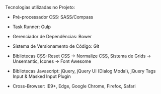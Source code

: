 Tecnologias utilizadas no Projeto:

- Pré-processador CSS:
SASS/Compass

- Task Runner:
Gulp

- Gerenciador de Dependências:
Bower

- Sistema de Versionamento de Código:
Git

- Bibliotecas CSS:
Reset CSS -> Normalize CSS, Sistema de Grids -> Unsemantic, Ícones -> Font Awesome

- Bibliotecas Javascript:
jQuery, jQuery UI (Dialog Modal), jQuery Tags Input & Masked Input Plugin

- Cross-Browser: IE9+, Edge, Google Chrome, Firefox, Safari
